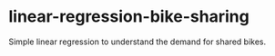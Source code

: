 # linear-regression-bike-sharing

Simple linear regression to understand the demand for shared bikes.
